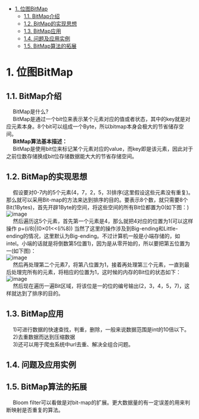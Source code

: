 
<!-- TOC -->

- [1. 位图BitMap](#1-位图bitmap)
    - [1.1. BitMap介绍](#11-bitmap介绍)
    - [1.2. BitMap的实现思想](#12-bitmap的实现思想)
    - [1.3. BitMap应用](#13-bitmap应用)
    - [1.4. 问题及应用实例](#14-问题及应用实例)
    - [1.5. BitMap算法的拓展](#15-bitmap算法的拓展)

<!-- /TOC -->

# 1. 位图BitMap  
## 1.1. BitMap介绍  
&emsp; BitMap是什么?  
&emsp; BitMap是通过一个bit位来表示某个元素对应的值或者状态，其中的key就是对应元素本身。8个bit可以组成一个Byte，所以bitmap本身会极大的节省储存空间。  
&emsp; **BitMap算法基本描述：**  
&emsp; BitMap是使用bit位来标记某个元素对应的value，而key即是该元素，因此对于之前位数存储换成bit位存储数据能大大的节省存储空间。  

## 1.2. BitMap的实现思想  
&emsp; 假设要对0-7内的5个元素(4，7，2，5，3)排序(这里假设这些元素没有重复)。那么就可以采用Bit-map的方法来达到排序的目的。要表示8个数，就只需要8个Bit(1Bytes)，首先开辟1Byte的空间，将这些空间的所有Bit位都置为0(如下图：)  
![image](https://gitee.com/wt1814/pic-host/raw/master/images/java/function/function-33.png)  
&emsp; 然后遍历这5个元素，首先第一个元素是4，那么就把4对应的位置为1(可以这样操作 p+(i/8)|(0×01<<(i%8)) 当然了这里的操作涉及到Big-ending和Little-ending的情况，这里默认为Big-ending。不过计算机一般是小端存储的，如intel。小端的话就是将倒数第5位置1)，因为是从零开始的，所以要把第五位置为一(如下图)：  
![image](https://gitee.com/wt1814/pic-host/raw/master/images/java/function/function-34.png)  
&emsp; 然后再处理第二个元素7，将第八位置为1，接着再处理第三个元素，一直到最后处理完所有的元素，将相应的位置为1，这时候的内存的Bit位的状态如下：  
![image](https://gitee.com/wt1814/pic-host/raw/master/images/java/function/function-35.png)  
&emsp; 然后现在遍历一遍Bit区域，将该位是一的位的编号输出(2，3，4，5，7)，这样就达到了排序的目的。  

## 1.3. BitMap应用

&emsp; 1)可进行数据的快速查找，判重，删除，一般来说数据范围是int的10倍以下。  
&emsp; 2)去重数据而达到压缩数据  
&emsp; 3)还可以用于爬虫系统中url去重、解决全组合问题。  

## 1.4. 问题及应用实例  
<!-- 
https://www.cnblogs.com/yswyzh/p/9600260.html
https://blog.csdn.net/pipisorry/article/details/62443757
-->

## 1.5. BitMap算法的拓展  
&emsp; Bloom filter可以看做是对bit-map的扩展。更大数据量的有一定误差的用来判断映射是否重复的算法。  
